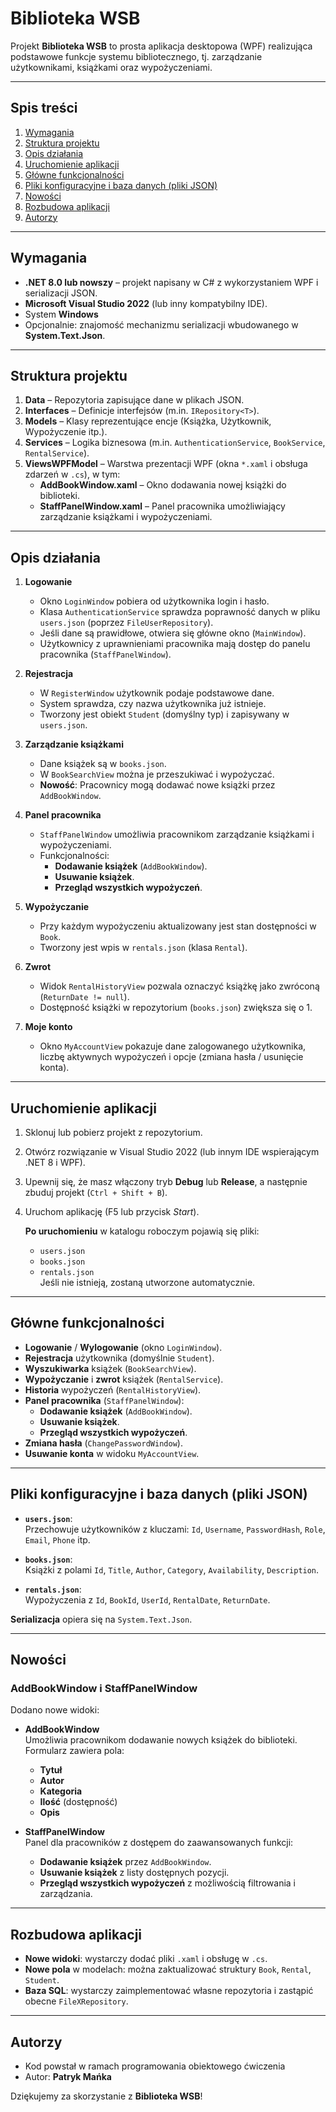 # Biblioteka WSB

Projekt **Biblioteka WSB** to prosta aplikacja desktopowa (WPF) realizująca podstawowe funkcje systemu bibliotecznego, tj. zarządzanie użytkownikami, książkami oraz wypożyczeniami.

---

## Spis treści

1. [Wymagania](#wymagania)  
2. [Struktura projektu](#struktura-projektu)  
3. [Opis działania](#opis-działania)  
4. [Uruchomienie aplikacji](#uruchomienie-aplikacji)  
5. [Główne funkcjonalności](#główne-funkcjonalności)  
6. [Pliki konfiguracyjne i baza danych (pliki JSON)](#pliki-konfiguracyjne-i-baza-danych-pliki-json)  
7. [Nowości](#nowości)  
8. [Rozbudowa aplikacji](#rozbudowa-aplikacji)  
9. [Autorzy](#autorzy)  

---

## Wymagania

- **.NET 8.0 lub nowszy** – projekt napisany w C# z wykorzystaniem WPF i serializacji JSON.
- **Microsoft Visual Studio 2022** (lub inny kompatybilny IDE).
- System **Windows** 
- Opcjonalnie: znajomość mechanizmu serializacji wbudowanego w **System.Text.Json**.

---

## Struktura projektu

1. **Data** – Repozytoria zapisujące dane w plikach JSON.
2. **Interfaces** – Definicje interfejsów (m.in. `IRepository<T>`).
3. **Models** – Klasy reprezentujące encje (Książka, Użytkownik, Wypożyczenie itp.).
4. **Services** – Logika biznesowa (m.in. `AuthenticationService`, `BookService`, `RentalService`).
5. **ViewsWPFModel** – Warstwa prezentacji WPF (okna `*.xaml` i obsługa zdarzeń w `.cs`), w tym:
   - **AddBookWindow.xaml** – Okno dodawania nowej książki do biblioteki.
   - **StaffPanelWindow.xaml** – Panel pracownika umożliwiający zarządzanie książkami i wypożyczeniami.

---

## Opis działania

1. **Logowanie**  
   - Okno `LoginWindow` pobiera od użytkownika login i hasło.  
   - Klasa `AuthenticationService` sprawdza poprawność danych w pliku `users.json` (poprzez `FileUserRepository`).
   - Jeśli dane są prawidłowe, otwiera się główne okno (`MainWindow`).
   - Użytkownicy z uprawnieniami pracownika mają dostęp do panelu pracownika (`StaffPanelWindow`).

2. **Rejestracja**  
   - W `RegisterWindow` użytkownik podaje podstawowe dane.  
   - System sprawdza, czy nazwa użytkownika już istnieje.  
   - Tworzony jest obiekt `Student` (domyślny typ) i zapisywany w `users.json`.

3. **Zarządzanie książkami**  
   - Dane książek są w `books.json`.  
   - W `BookSearchView` można je przeszukiwać i wypożyczać.
   - **Nowość**: Pracownicy mogą dodawać nowe książki przez `AddBookWindow`.

4. **Panel pracownika**  
   - `StaffPanelWindow` umożliwia pracownikom zarządzanie książkami i wypożyczeniami.
   - Funkcjonalności:
     - **Dodawanie książek** (`AddBookWindow`).
     - **Usuwanie książek**.
     - **Przegląd wszystkich wypożyczeń**.

5. **Wypożyczanie**  
   - Przy każdym wypożyczeniu aktualizowany jest stan dostępności w `Book`.  
   - Tworzony jest wpis w `rentals.json` (klasa `Rental`).

6. **Zwrot**  
   - Widok `RentalHistoryView` pozwala oznaczyć książkę jako zwróconą (`ReturnDate != null`).  
   - Dostępność książki w repozytorium (`books.json`) zwiększa się o 1.

7. **Moje konto**  
   - Okno `MyAccountView` pokazuje dane zalogowanego użytkownika, liczbę aktywnych wypożyczeń i opcje (zmiana hasła / usunięcie konta).

---

## Uruchomienie aplikacji

1. Sklonuj lub pobierz projekt z repozytorium.
2. Otwórz rozwiązanie w Visual Studio 2022 (lub innym IDE wspierającym .NET 8 i WPF).
3. Upewnij się, że masz włączony tryb **Debug** lub **Release**, a następnie zbuduj projekt (`Ctrl + Shift + B`).
4. Uruchom aplikację (F5 lub przycisk _Start_).

   **Po uruchomieniu** w katalogu roboczym pojawią się pliki:
   - `users.json`
   - `books.json`
   - `rentals.json`  
   Jeśli nie istnieją, zostaną utworzone automatycznie.

---

## Główne funkcjonalności

- **Logowanie** / **Wylogowanie** (okno `LoginWindow`).
- **Rejestracja** użytkownika (domyślnie `Student`).
- **Wyszukiwarka** książek (`BookSearchView`).
- **Wypożyczanie** i **zwrot** książek (`RentalService`).
- **Historia** wypożyczeń (`RentalHistoryView`).
- **Panel pracownika** (`StaffPanelWindow`):
  - **Dodawanie książek** (`AddBookWindow`).
  - **Usuwanie książek**.
  - **Przegląd wszystkich wypożyczeń**.
- **Zmiana hasła** (`ChangePasswordWindow`).
- **Usuwanie konta** w widoku `MyAccountView`.

---

## Pliki konfiguracyjne i baza danych (pliki JSON)

- **`users.json`**:  
  Przechowuje użytkowników z kluczami: `Id`, `Username`, `PasswordHash`, `Role`, `Email`, `Phone` itp.

- **`books.json`**:  
  Książki z polami `Id`, `Title`, `Author`, `Category`, `Availability`, `Description`.

- **`rentals.json`**:  
  Wypożyczenia z `Id`, `BookId`, `UserId`, `RentalDate`, `ReturnDate`.

**Serializacja** opiera się na `System.Text.Json`.  

---

## Nowości

### AddBookWindow i StaffPanelWindow

Dodano nowe widoki:

- **AddBookWindow**  
  Umożliwia pracownikom dodawanie nowych książek do biblioteki. Formularz zawiera pola:
  - **Tytuł**
  - **Autor**
  - **Kategoria**
  - **Ilość** (dostępność)
  - **Opis**

- **StaffPanelWindow**  
  Panel dla pracowników z dostępem do zaawansowanych funkcji:
  - **Dodawanie książek** przez `AddBookWindow`.
  - **Usuwanie książek** z listy dostępnych pozycji.
  - **Przegląd wszystkich wypożyczeń** z możliwością filtrowania i zarządzania.

---

## Rozbudowa aplikacji

- **Nowe widoki**: wystarczy dodać pliki `.xaml` i obsługę w `.cs`.
- **Nowe pola** w modelach: można zaktualizować struktury `Book`, `Rental`, `Student`.
- **Baza SQL**: wystarczy zaimplementować własne repozytoria i zastąpić obecne `FileXRepository`.

---

## Autorzy

- Kod powstał w ramach programowania obiektowego ćwiczenia  
- Autor: **Patryk Mańka**

Dziękujemy za skorzystanie z **Biblioteka WSB**!
